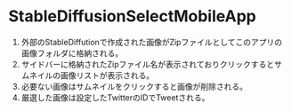 # StableDiffusionSelectMobileApp
1. 外部のStableDiffutionで作成された画像がZipファイルとしてこのアプリの画像フォルダに格納される。
2. サイドバーに格納されたZipファイル名が表示されておりクリックするとサムネイルの画像リストが表示される。
3. 必要ない画像はサムネイルをクリックすると画像が削除される。
4. 厳選した画像は設定したTwitterのIDでTweetされる。
